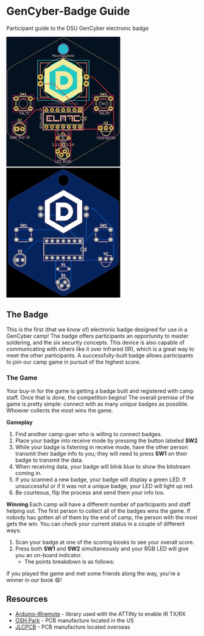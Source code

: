
# GenCyber-Badge Guide
Participant guide to the DSU GenCyber electronic badge

![PCB design of the badge](https://github.com/DSUmjham/GenCyber/blob/master/Badge/Images/pcb-design.png?raw=true)![PCB gerber image of the badge](https://github.com/DSUmjham/GenCyber/blob/master/Badge/Images/pcb-gerber.png?raw=true)

## The Badge
This is the first (that we know of) electronic badge designed for use in a GenCyber camp! The badge offers participants an opportunity to master soldering, and the six security concepts. This device is also capable of communicating with others like it over Infrared (IR), which is a great way to meet the other participants. A successfully-built badge allows participants to join our camp game in pursuit of the highest score. 

### The Game
Your buy-in for the game is getting a badge built and registered with camp staff. Once that is done, the competition begins! The overall premise of the game is pretty simple: connect with as many *unique* badges as possible. Whoever collects the most wins the game.

**Gameplay**
 1. Find another camp-goer who is willing to connect badges.
 2. Place your badge into receive mode by pressing the button labeled **SW2**
 3. While your badge is listening in receive mode, have the other person transmit their badge info to you; they will need to press **SW1** on their badge to transmit the data.
 4. When receiving data, your badge will blink blue to show the bitstream coming in.
 5. If you scanned a new badge, your badge will display a green LED. If unsuccessful or if it was not a unique badge, your LED will light up red.
 6. Be courteous, flip the process and send them your info too.

**Winning**
Each camp will have a different number of participants and staff helping out. The first person to collect all of the badges wins the game. If nobody has gotten all of them by the end of camp, the person with the most gets the win. You can check your current status in a couple of different ways:

 1. Scan your badge at one of the scoring kiosks to see your overall score.
 2. Press both **SW1** and **SW2** simultaneously and your RGB LED will give you an on-board indicator.
    - The points breakdown is as follows:
    
If you played the game and met some friends along the way, you're a winner in our book :smile:!

## Resources
* [Arduino-IRremote](https://github.com/Arduino-IRremote/Arduino-IRremote) - library used with the ATTINy to enable IR TX/RX
* [OSH Park](https://oshpark.com) -  PCB manufacture located in the US
* [JLCPCB](https://jlcpcb.com) - PCB manufacture located overseas